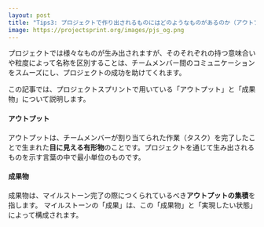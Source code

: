 ```yaml
---
layout: post
title: "Tips3: プロジェクトで作り出されるものにはどのようなものがあるのか（アウトプット/成果物）"
image: https://projectsprint.org/images/pjs_og.png
---
```


プロジェクトでは様々なものが生み出されますが、そのそれぞれの持つ意味合いや粒度によって名称を区別することは、チームメンバー間のコミュニケーションをスムーズにし、プロジェクトの成功を助けてくれます。

この記事では、プロジェクトスプリントで用いている「アウトプット」と「成果物」について説明します。

#### アウトプット
アウトプットは、チームメンバーが割り当てられた作業（タスク）を完了したことで生まれた**目に見える有形物**のことです。プロジェクトを通じて生み出されるものを示す言葉の中で最小単位のものです。

#### 成果物
成果物は、マイルストーン完了の際につくられているべき**アウトプットの集積**を指します。
マイルストーンの「成果」は、この「成果物」と「実現したい状態」によって構成されます。
